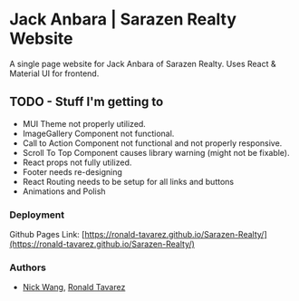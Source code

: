 # Jack Anbara | Sarazen Realty Website

A single page website for Jack Anbara of Sarazen Realty. Uses React & Material UI for frontend.

## TODO - Stuff I'm getting to

- MUI Theme not properly utilized.
- ImageGallery Component not functional.
- Call to Action Component not functional and not properly responsive.
- Scroll To Top Component causes library warning (might not be fixable).
- React props not fully utilized.
- Footer needs re-designing
- React Routing needs to be setup for all links and buttons
- Animations and Polish

### Deployment
Github Pages Link: [https://ronald-tavarez.github.io/Sarazen-Realty/](https://ronald-tavarez.github.io/Sarazen-Realty/)

### Authors
- [Nick Wang](https://github.com/nickwang14), [Ronald Tavarez](https://github.com/Ronald-Tavarez)
